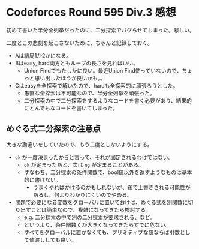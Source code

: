 # Codeforces Round 595 Div.3 感想

初めて書いた半分全列挙だったのに、二分探索でバグらせてしまった。悲しい。

二度とこの悲劇を起こさないために、ちゃんと記録しておく。

- Aは結局1か2かになる。
- Bはeasy, hard両方ともループの長さを見ればいい。
  - Union Findでもたしかに良い。最近Union Find使っていないので、ちょっと思い出したほうが良いかも。。
- Cはeasyを全探索で解いたので、hardも全探索的に頑張ろうとした。
  - 愚直な全探索は不可能なので、半分全列挙を頑張った。
  - 二分探索の中で二分探索をするようなコードを書く必要があり、結果的にとんでもなコードを書いてしまった。

## めぐる式二分探索の注意点

大きな勘違いをしていたので、もう二度としないようにする。

- `ok` が一度決まったからと言って、それが固定されるわけではない。
  - `ok` が定まったあと、次は `ng` が定まることがある。
  - すなわち、二分探索の条件関数で、bool値以外を返すようなものは基本的に書けない。
    - うまくやればかけるのかもしれないが、後で上書きされる可能性があるし、何よりわかりにくいのでやめる。
- 問題で必要になる変数をグローバルに置いておけば、めぐる式を別関数に切り出すことは簡単なので、複雑になってきたら検討する。
  - e.g. 二分探索の中で別の二分探索が要求される、など。
  - というより、条件関数 `C` が大きくなってきたらすでに危ない。
  - すべてをグローバルに置かなくても、プリミティブな値ならば引数として値渡ししても良い。

